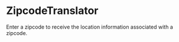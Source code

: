 # ZipcodeTranslator

Enter a zipcode to receive the location information associated with a zipcode.
